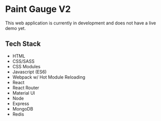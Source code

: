 # Paint Gauge V2
This web application is currently in development and does not have a live demo yet.

## Tech Stack
- HTML
- CSS/SASS
- CSS Modules
- Javascript (ES6)
- Webpack w/ Hot Module Reloading
- React
- React Router
- Material UI
- Node
- Express
- MongoDB
- Redis
